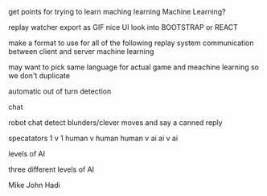 
get points for trying to learn maching learning
Machine Learning?

replay watcher
export as GIF
nice UI
look into BOOTSTRAP or REACT

make a format to use for all of the following
  replay system
  communication between client and server
  machine learning

may want to pick same language for actual game and meachine learning so we don't duplicate 

automatic out of turn detection

chat

robot chat
  detect blunders/clever moves and say a canned reply

specatators
1 v 1
human v human
human v ai
ai v ai

levels of AI

three different levels of AI

Mike
John 
Hadi